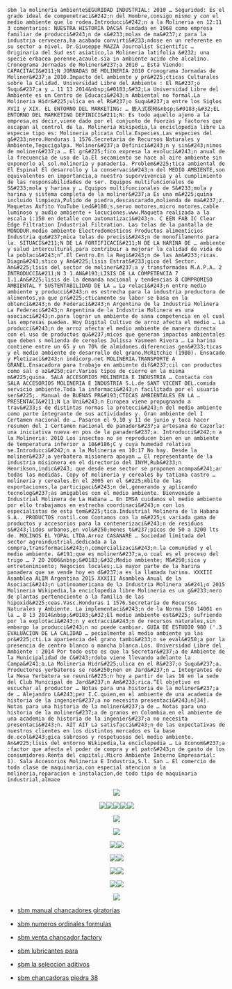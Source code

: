 
```
sbm la molineria ambienteSEGURIDAD INDUSTRIAL: 2010 … Seguridad: Es el grado ideal de compenetraci&#242;n del Hombre,consigo mismo y con el medio ambiente que lo rodea.Introducci&#242;n a la Molineria en 12:11 3 comentarios: NUESTRA HISTORIA DACSA Fundada en 1968 como empresa familiar de producci&#243;n de s&#233;molas de ma&#237;z para la industria cervecera,ha acabado convirti&#233;ndose en un referente en su sector a nivel. Dr.Giuseppe MAZZA Journalist Scientific … Originaria del Sud est asiatico,la Molineria latifolia &#232; una specie erbacea perenne,acaule.sia in ambiente acido che alcalino. Cronograma Jornadas de Moliner&#237;a 2010 … Esta Viendo: CAPACITACI&#211;N JORNADAS DE MOLINERIA 2010 Cronograma Jornadas de Moliner&#237;a 2010.Impacto del ambiente y pr&#225;cticas Culturales sobre la Calidad. Universidad Libre del Ambiente : El R&#237;o Suqu&#237;a y … 11 13 2014&nbsp;&#0183;&#32;La Universidad Libre del Ambiente es un Centro de Educaci&#243;n Ambiental no formal.La Molineria Hidr&#225;ulica en el R&#237;o Suqu&#237;a entre los Siglos XVII y XIX. EL ENTORNO DEL MARKETING: … 嵌入式视频&nbsp;&#0183;&#32;EL ENTORNO DEL MARKETING DEFINICI&#211;N: Es todo aquello ajeno a la empresa,es decir,viene dado por el conjunto de fuerzas y factores que escapan al control de la. Molineria Wikipedia,la enciclopedia libre La especie tipo es: Molineria plicata Colla.Especies.Las especies del g&#233;nero.Honduras 1 1576.Secretaria de Recursos Naturales y Ambiente,Tegucigalpa. Moliner&#237;a Definici&#243;n y sin&#243;nimos de moliner&#237;a … El gr&#225;fico expresa la evoluci&#243;n anual de la frecuencia de uso de la.El secamiento se hace al aire ambiente sin exponerlo al sol.molineria y panaderia. Problem&#225;tica ambiental de El Espinal El desarrollo y la conservaci&#243;n del MEDIO AMBIENTE,son equivalentes en importancia,a nuestra supervivencia y al cumplimiento de las responsabilidades de ser. Equipos multifuncionales de S&#233;mola y harina y … Equipos multifuncionales de S&#233;mola y harina y sistema completa de la moliner&#237;a Es una m&#225;quina incluido limpieza,Pulido de piedra,descascarado,molienda de ma&#237;z. Maquetas Axfito YouTube Led&#180;s,servo motores,micro motores,cable luminoso y audio ambiente + locuciones.www.Maqueta realizada a la escala 1:150 en detalle con automatizaci&#243;n. C EEN FAB IC Clear Edge Filtration Industrial Filtration. Las telas de la pantalla de MONODUR.medio ambiente Electrodomesticos Productos alimenticios Industria qu&#237;mica telas de precisi&#243;n de monofilamento para la. SITUACI&#211;N DE LA FORTIFICACI&#211;N DE LA HARINA DE … ambiente y salud intercultural,para contribuir a mejorar la calidad de vida de la poblaci&#243;n”.El Centro.En la Regi&#243;n de las Am&#233;ricas. Diagn&#243;stico y An&#225;lisis Estrat&#233;gico del Sector. An&#225;lisis del sector de moliner&#237;a y transformados M.A.P.A. 2 INTRODUCCI&#211;N 3 1.AN&#193;LISIS DE LA COMPETENCIA 7 1.1.An&#225;lisis de la demanda nacional y tendencias 8 COMPROMISO AMBIENTAL Y SUSTENTABILIDAD DE LA … La relaci&#243;n entre medio ambiente y producci&#243;n es estrecha para la industria productora de alimentos,ya que pr&#225;cticamente su labor se basa en la obtenci&#243;n de Federaci&#243;n Argentina de la Industria Molinera La Federaci&#243;n Argentina de la Industria Molinera es una asociaci&#243;n.para lograr un ambiente de sana competencia en el cual las empresas pueden. Hoy Digital Cultivo de arroz afecta el medio … La producci&#243;n de arroz afecta el medio ambiente de manera directa con el uso de productos qu&#237;micos que generan impactos ambientales que deben s molienda de cereales Julissa Yasmeen Rivera … La harina contiene entre un 65 y un 70% de almidones.diferencias gen&#233;ticas y el medio ambiente de desarrollo del grano.McRitchie (1980). Ensacado y Pletizaci&#243;n indicorp.net MOLINERIA.TRANSPORTE A GRANEL.Ensacadora para trabajo en ambiente dif&#237;cil con productos como sal o az&#250;car.Varios tipos de cierre en la misma m&#225;quina. SALA ACCESORIOS MOLINERIA E INDUSTRIA … Contacta con SALA ACCESORIOS MOLINERIA E INDUSTRIA S.L.de SANT VICENT DEL.comida servicio ambiente.Toda la informaci&#243;n facilitada por el usuario ser&#225;. Manual de BUENAS PR&#193;CTICAS AMBIENTALES EN LA … PRESENTACI&#211;N La Uni&#243;n Europea viene propugnando a trav&#233;s de distintas normas la protecci&#243;n del medio ambiente como parte integrante de sus actividades y. Gran ambiente del I Certamen nacional de … Pasaron el 9,10 y 11 de junio y toca hacer resumen del I Certamen nacional de panader&#237;a artesana de Cazorla: una iniciativa nueva en pos de la panader&#237;a. Introducci&#242;n a la Molineria: 2010 Los insectos no se reproducen bien en un ambiente de temperatura inferior a 10&#186;C y cuya humedad relativa se.Introducci&#242;n a la Molineria en 10:17 No hay. Desde la moliner&#237;a yerbatera misionera apoyan … El representante de la industria misionera en el directorio del INYM,Rub&#233;n Henrikson,indic&#243; que desde ese sector se proponen acompa&#241;ar todas las medidas. Copy of molineria y cereales by tatiana castro … molineria y cereales.En el 2005 en el &#225;mbito de las exportaciones,la participaci&#243;n del.generando y aplicando tecnolog&#237;as amigables con el medio ambiente. Bienvenido a Industrial Molinera de La Habana … En IMSA cuidamos el medio ambiente por ello trabajamos en estrecha coordinaci&#243;n con los especialistas de esta tem&#225;tica.Industrial Molinera de la Habana S.A.. PRODUCTOS rontil.com Contamos con la m&#225;s variada gama de productos y accesorios para la contenerizaci&#243;n de residuos s&#243;lidos urbanos,en vol&#250;menes t&#237;picos de 50 a 3200 lts de. MOLINOS EL YOPAL LTDA.Arroz CASANARE … Sociedad limitada del sector agroindustrial,dedicada a la compra,transformaci&#243;n,comercializaci&#243;n.la comunidad y el medio ambiente. &#191;que es moliner&#237;a,o cual es el proceso del trigo … 7 20 2006&nbsp;&#0183;&#32;Medio ambiente; M&#250;sica y entretenimiento; Negocios locales;.La mayor parte de la harina panadera que se vende hoy en d&#237;a es la llamada harina. XXXIII Asamblea ALIM Argentina 2015 XXXIII Asamblea Anual de la Asociaci&#243;n Latinoamericana de la Industria Molinera a&#241;o 2015 Molineria Wikipedia,la enciclopedia libre Molineria es un g&#233;nero de plantas perteneciente a la familia de las hipoxid&#225;ceas.Vasc.Honduras 1 1576.Secretaria de Recursos Naturales y Ambiente. La implementaci&#243;n de la Norma ISO 14001 en la … 8 13 2014&nbsp;&#0183;&#32;El medio ambiente est&#225; sufriendo por la explotaci&#243;n y extracci&#243;n de recursos naturales,sin embargo la producci&#243;n no puede cambiar. GUIA DE ESTUDIO 980 ('.3 EVALUACION DE LA CALIDAD … pecialmente al medio ambiente ya las pr&#225;cti.La apariencia del grano tambi&#233;n se eval&#250;a por la presencia de centro blanco o mancha blanca.Los. Universidad Libre del Ambiente : 2014 Por todo esto es que la Secretar&#237;a de Ambiente de la Municipalidad de C&#243;rdoba viene llevando adelante la Campa&#241;a.La Molineria Hidr&#225;ulica en el R&#237;o Suqu&#237;a. Productores yerbateros se re&#250;nen en Jard&#237;n … Integrantes de la Mesa Yerbatera se reunir&#225;n hoy a partir de las 16 en la sede del Club Municipal de Jard&#237;n Am&#233;rica.“El objetivo es escuchar al productor … Notas para una historia de la moliner&#237;a de … Alejandro L&#243;pez I.C.quien,en el ambiente de una academia de historia de la ingenier&#237;a no necesita presentaci&#243;n[34]. Notas para una historia de la moliner&#237;a de … Notas para una historia de la moliner&#237;a de granos en Colombia.en el ambiente de una academia de historia de la ingenier&#237;a no necesita presentaci&#243;n. AIT AIT La satisfacci&#243;n de las expectativas de nuestros clientes en los distintos mercados es la base de.ecol&#243;gica sabrosos y respetuosos del medio ambiente. An&#225;lisis del entorno Wikipedia,la enciclopedia … La Econom&#237;a :factor que afecta el poder de compra y el patr&#243;n de gasto de los consumidores.Renta del capital;.Micro Ambiente Interno Empresarial: 1). Sala Accesorios Molineria E Industria,S.l. San … El comercio de toda clase de maquinaria,con especial atencion a la molineria,reparacion e instalacion,de todo tipo de maquinaria industrial,almace 
```

<div align="center">

<a href="https://es-crusher.shibang-china.com/github&k=sbm+la+molineria+ambiente"><img src="https://static.shibang-china.com/es/crusher/logo.jpg"></a>

<a href="https://es-crusher.shibang-china.com/github&k=sbm+la+molineria+ambiente"><img src="https://static.shibang-china.com/es/crusher/index.jpg"></a><a href="https://es-crusher.shibang-china.com/material.htmlgithub&k=sbm+la+molineria+ambiente"><img src="https://static.shibang-china.com/es/crusher/material.jpg"></a><a href="https://es-crusher.shibang-china.com/application.htmlgithub&k=sbm+la+molineria+ambiente"><img src="https://static.shibang-china.com/es/crusher/application.jpg"></a><a href="https://es-crusher.shibang-china.com/aboutus.htmlgithub&k=sbm+la+molineria+ambiente"><img src="https://static.shibang-china.com/es/crusher/aboutus.jpg"></a><a href="https://es-crusher.shibang-china.com/contact.htmlgithub&k=sbm+la+molineria+ambiente"><img src="https://static.shibang-china.com/es/crusher/contact.jpg"></a>

<a href="https://es-crusher.shibang-china.com/github&k=sbm+la+molineria+ambiente"><img src="https://static.shibang-china.com/es/crusher/banner.jpg"></a>

<a href="https://swt.shibang-china.com/github&k=sbm+la+molineria+ambiente"><img src="https://static.shibang-china.com/es/crusher/text.jpg"></a>

<a href="https://swt.shibang-china.com/github&k=sbm+la+molineria+ambiente"><img src="https://static.shibang-china.com/es/crusher/chat.jpg"></a><a href="https://es-crusher.shibang-china.com/contact.htmlgithub&k=sbm+la+molineria+ambiente"><img src="https://static.shibang-china.com/es/crusher/message.jpg"></a>

<a href="https://es-crusher.shibang-china.com/products/pe.htmlgithub&k=sbm+la+molineria+ambiente"><img src="https://static.shibang-china.com/es/crusher/pe.jpg"></a><a href="https://es-crusher.shibang-china.com/products/pf.htmlgithub&k=sbm+la+molineria+ambiente"><img src="https://static.shibang-china.com/es/crusher/pf.jpg"></a>

<a href="https://es-crusher.shibang-china.com/products/hpt.htmlgithub&k=sbm+la+molineria+ambiente"><img src="https://static.shibang-china.com/es/crusher/hpt.jpg"></a><a href="https://es-crusher.shibang-china.com/products/vsi.htmlgithub&k=sbm+la+molineria+ambiente"><img src="https://static.shibang-china.com/es/crusher/vsi.jpg"></a>

<a href="https://es-crusher.shibang-china.com/products/klv.htmlgithub&k=sbm+la+molineria+ambiente"><img src="https://static.shibang-china.com/es/crusher/klv.jpg"></a><a href="https://es-crusher.shibang-china.com/products/portable.htmlgithub&k=sbm+la+molineria+ambiente"><img src="https://static.shibang-china.com/es/crusher/portable.jpg"></a>

<a href="https://swt.shibang-china.com/github&k=sbm+la+molineria+ambiente"><img src="https://static.shibang-china.com/es/crusher/case.jpg"></a>

</div>


* [sbm manual chancadores giratorias](sbm%20manual%20chancadores%20giratorias.md)

* [sbm numeros ordinales formulas](sbm%20numeros%20ordinales%20formulas.md)

* [sbm venta chancador factory](sbm%20venta%20chancador%20factory.md)

* [sbm lubricantes para](sbm%20lubricantes%20para.md)

* [sbm la seleccion aditivos](sbm%20la%20seleccion%20aditivos.md)

* [sbm chancadoras piedra 38](sbm%20chancadoras%20piedra%2038.md)
